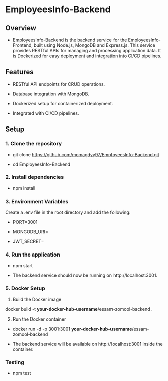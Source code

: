 # EmployeesInfo-Backend

## Overview

- EmployeesInfo-Backend is the backend service for the EmployeesInfo-Frontend, built using Node.js, MongoDB and Express.js. This service provides RESTful APIs for managing and processing application data. It is Dockerized for easy deployment and integration into CI/CD pipelines.

## Features

- RESTful API endpoints for CRUD operations.
  
- Database integration with MongoDB.
  
- Dockerized setup for containerized deployment.
  
- Integrated with CI/CD pipelines.

## Setup

### 1. Clone the repository

- git clone https://github.com/momagdyy97/EmployeesInfo-Backend.git
  
- cd EmployeesInfo-Backend
  
### 2. Install dependencies
   
- npm install

### 3. Environment Variables

Create a .env file in the root directory and add the following:

- PORT=3001
  
- MONGODB_URI=<your-mongodb-uri>

- JWT_SECRET=<your-secret-key>

### 4. Run the application
   
- npm start

- The backend service should now be running on http://localhost:3001.

### 5. Docker Setup

1. Build the Docker image
   
docker build -t **your-docker-hub-username**/essam-zomool-backend .

2. Run the Docker container
   
- docker run -d -p 3001:3001 **your-docker-hub-username**/essam-zomool-backend
  
- The backend service will be available on http://localhost:3001 inside the container.

### Testing

- npm test
